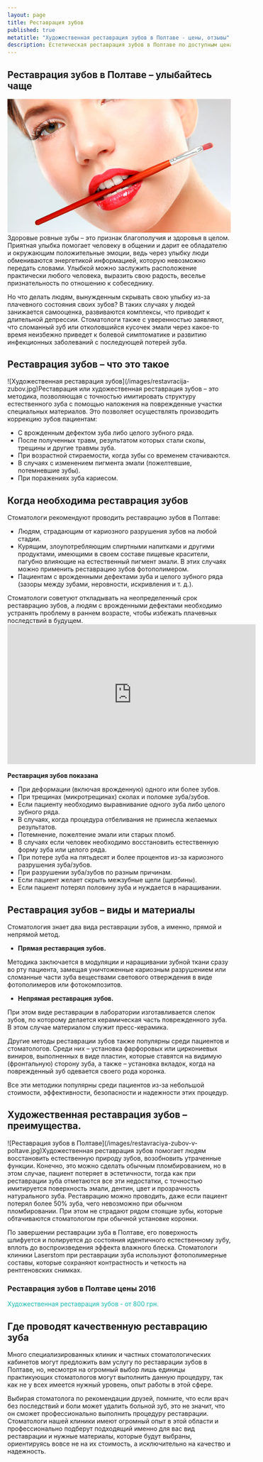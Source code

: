```yaml
---
layout: page
title: Реставрация зубов
published: true
metatitle: "Художественная реставрация зубов в Полтаве - цены, отзывы"
description: Естетическая реставрация зубов в Полтаве по доступным ценам. Современные пломбировочные материалы для наращивания зубов и квалифицированные специалисты.
---
```

<h2>Реставрация зубов в Полтаве – улыбайтесь чаще</h2>

<span class="image right">![Реставрация зубов в Полтаве](/images/restavraciya-zubov.jpg)</span>Здоровые ровные зубы – это признак благополучия и здоровья в целом. Приятная улыбка помогает человеку в общении и дарит ее обладателю и окружающим положительные эмоции, ведь через улыбку люди обмениваются энергетикой информацией, которую невозможно передать словами. Улыбкой можно заслужить расположение практически любого человека, выразить свою радость, веселье признательность по отношению к собеседнику.

Но что делать людям, вынужденным скрывать свою улыбку из-за плачевного состояния своих зубов? В таких случаях у людей занижается самооценка, развиваются комплексы, что приводит к длительной депрессии. Стоматологи также с уверенностью заявляют, что сломанный зуб или отколовшийся кусочек эмали через какое-то время неизбежно приведет к болевой симптоматике и развитию инфекционных заболеваний с последующей потерей зуба.
<h2>Реставрация зубов – что это такое</h2>
<span class="image left">![Художественная реставрация зубов](/images/restavracija-zubov.jpg)</span>Реставрация или художественная реставрация зубов – это методика, позволяющая с точностью имитировать структуру естественного зуба с помощью наложения на поврежденные участки специальных материалов. Это позволяет осуществлять производить коррекцию зубов пациентам:
<ul>
 	<li>С врожденным дефектом зуба либо целого зубного ряда.</li>
 	<li>После полученных травм, результатом которых стали сколы, трещины и другие травмы зуба.</li>
 	<li>При возрастной стираемости, когда зубы со временем стачиваются.</li>
 	<li>В случаях с изменением пигмента эмали (пожелтевшие, потемневшие зубы).</li>
 	<li>При поражениях зуба кариесом.</li>
</ul>
<h2>Когда необходима реставрация зубов</h2>
Стоматологи рекомендуют проводить реставрацию зубов в Полтаве:
<ul>
 	<li>Людям, страдающим от кариозного разрушения зубов на любой стадии.</li>
 	<li>Курящим, злоупотребляющим спиртными напитками и другими продуктами, имеющими в своем составе пищевые красители, пагубно влияющие на естественный пигмент эмали. В этих случаях можно применить реставрацию зубов фотополимером.</li>
 	<li>Пациентам с врожденными дефектами зуба и целого зубного ряда (зазоры между зубами, неровности, искривления и т. д.).</li>
</ul>
Стоматологи советуют откладывать на неопределенный срок реставрацию зубов, а людям с врожденными дефектами необходимо устранять проблему в раннем возрасте, чтобы избежать плачевных последствий в будущем.

<iframe width="560" height="315" src="https://www.youtube.com/embed/tjeE1t4pcoc" frameborder="0" allowfullscreen></iframe>

<strong>Реставрация зубов показана</strong>
<ul>
 	<li>При деформации (включая врожденную) одного или более зубов.</li>
 	<li>При трещинах (микротрещинах) сколах и поломке зуба/зубов.</li>
 	<li>Если пациенту необходимо выравнивание одного зуба либо целого зубного ряда.</li>
 	<li>В случаях, когда процедура отбеливания не принесла желаемых результатов.</li>
 	<li>Потемнение, пожелтение эмали или старых пломб.</li>
 	<li>В случаях если человек необходимо восстановить естественную форму зуба или целого ряда.</li>
 	<li>При потере зуба на пятьдесят и более процентов из-за кариозного разрушения зуба/зубов.</li>
 	<li>При разрушении зуба/зубов по разным причинам.</li>
 	<li>Если пациент желает скрыть межзубные щели (щербины).</li>
 	<li>Если пациент потерял половину зуба и нуждается в наращивании.</li>
</ul>
<h2>Реставрация зубов – виды и материалы</h2>
Стоматология знает два вида реставрации зубов, а именно, прямой и непрямой метод.
<ul>
 	<li><strong>Прямая реставрация зубов.</strong></li>
</ul>
Методика заключается в модуляции и наращивании зубной ткани сразу во рту пациента, замещая уничтоженные кариозным разрушением или сломанные части зуба веществами светового отверждения в виде фотополимеров или фотокомпозитов.
<ul>
 	<li><strong>Непрямая реставрация зубов.</strong></li>
</ul>
При этом виде реставрации в лаборатории изготавливается слепок зубов, по которому делается керамическая часть поврежденного зуба. В этом случае материалом служит пресс-керамика.

Другие методы реставрации зубов также популярны среди пациентов и стоматологов. Среди них – установка фарфоровых или циркониевых виниров, выполненных в виде пластин, которые ставятся на видимую (фронтальную) сторону зуба, а также – установка вкладок, когда на поврежденный зуб одевается своего рода коронка.

Все эти методики популярны среди пациентов из-за небольшой стоимости, эффективности, безопасности и надежности этих процедур.
<h2>Художественная реставрация зубов – преимущества.</h2>
<span class="image right">![Реставрация зубов в Полтаве](/images/restavraciya-zubov-v-poltave.jpg)</span>Художественная реставрация зубов помогает людям восстановить естественную природу зубов, возобновить утраченные функции. Конечно, это можно сделать обычным пломбированием, но в этом случае, пациент потеряет в эстетичности, тогда как при реставрации зуба отметаются все эти недостатки, с точностью имитируется поверхность эмали, дентин, цвет и прозрачность натурального зуба. Реставрацию можно проводить, даже если пациент потерял более 50% зуба, чего невозможно при обычном пломбировании. При этом не страдают рядом стоящие зубы, которые обтачиваются стоматологом при обычной установке коронки.

По завершении реставрации зуба в Полтаве, его поверхность шлифуется и полируется до состояния идентичного естественному зубу, вплоть до воспроизведения эффекта влажного блеска. Стоматологи клиники Laserstom при реставрации зуба используют фотополимерные составы, которые сохраняют контрастность и четкость на рентгеновских снимках.
<h3>Реставрация зубов в Полтаве цены 2016</h3>
<font color="#16b8b2">Художественная реставрация зубов - от 800 грн.</font>

<h2>Где проводят качественную реставрацию зуба</h2>
Много специализированных клиник и частных стоматологических кабинетов могут предложить вам услугу по реставрации зубов в Полтаве, но, несмотря на огромный выбор лишь единицы практикующих стоматологов могут выполнить данную процедуру, так как не у всех имеется нужный уровень, опыт работы в этой сфере.

Выбирая стоматолога по рекомендации друзей, помните, что если врач без последствий и боли может удалить больной зуб, это не значит, что он сможет профессионально выполнить процедуру реставрации. Стоматологи нашей клиники имеют огромный опыт в этой области и профессионально подберут подходящий именно для вас вид реставрации и нужные материалы, которые будут выбраны, ориентируясь вовсе не на их стоимость, а исключительно на качество и надежность.
